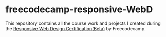 # freecodecamp-responsive-WebD
This repository contains all the course work and projects I created during the [Responsive Web Design Certification(Beta)](https://www.freecodecamp.org/learn/2022/responsive-web-design) by Freecodecamp.
